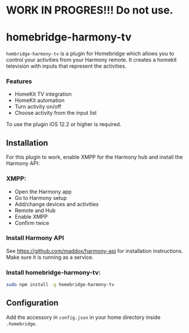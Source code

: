 # WORK IN PROGRES!!! Do not use.


# homebridge-harmony-tv

`hombridge-harmony-tv` is a plugin for Homebridge which allows you to control your activities from your Harmony remote. It creates a homekit television with inputs that represent the activities.

### Features
* HomeKit TV integration
* HomeKit automation
* Turn activity on/off
* Choose activity from the input list

To use the plugin iOS 12.2 or higher is required.

## Installation

For this plugin to work, enable XMPP for the Harmony hub and install the Harmony API:

### XMPP:
* Open the Harmony app
* Go to Harmony setup
* Add/change devices and activities
* Remote and Hub
* Enable XMPP
* Confirm twice

### Install Harmony API

See https://github.com/maddox/harmony-api for installation instructions. Make sure it is running as a service.

### Install homebridge-harmony-tv:
```sh
sudo npm install -g homebridge-harmony-tv
```

## Configuration

Add the accessory in `config.json` in your home directory inside `.homebridge`.
